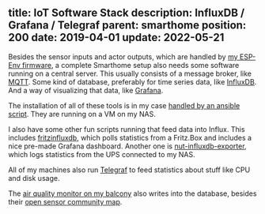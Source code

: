 title: IoT Software Stack
description: InfluxDB / Grafana / Telegraf
parent: smarthome
position: 200
date: 2019-04-01
update: 2022-05-21
---

Besides the sensor inputs and actor outputs, which are handled by [my ESP-Env firmware](/espenv.html), a complete Smarthome setup also needs some software running on a central server.
This usually consists of a message broker, like [MQTT](https://mqtt.org/).
Some kind of database, preferably for time series data, like [InfluxDB](https://www.influxdata.com/products/influxdb-overview/).
And a way of visualizing that data, like [Grafana](https://grafana.com/).

The installation of all of these tools is in my case [handled by an ansible script](/sovereign.html).
They are running on a VM on my NAS.

I also have some other fun scripts running that feed data into Influx.
This includes [fritzinfluxdb](https://github.com/karrot-dev/fritzinfluxdb), which polls statistics from a Fritz.Box and includes a nice pre-made Grafana dashboard.
Another one is [nut-influxdb-exporter](https://github.com/kiwimato/nut-influxdb-exporter), which logs statistics from the UPS connected to my NAS.

All of my machines also run [Telegraf](https://www.influxdata.com/time-series-platform/telegraf/) to feed statistics about stuff like CPU and disk usage.

The [air quality monitor on my balcony](https://luftdaten.info/) also writes into the database, besides their [open sensor community map](https://deutschland.maps.sensor.community/#12/47.6926/9.4136).

<!--%
lightgallery([
    [ "img/grafana_env.png", "Snippet of environmental sensor data" ],
    [ "img/grafana_it.png", "Snippet of computing resources data" ],
])
%-->
